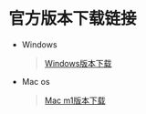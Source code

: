# 官方版本下载链接
* Windows
    > [Windows版本下载](https://dl.js7.link/quickq/download/win32-67-installer.exe)
* Mac os
    > [Mac m1版本下载](https://dl.js7.link/quickq/download/darwin-quickq-arm.dmg)
